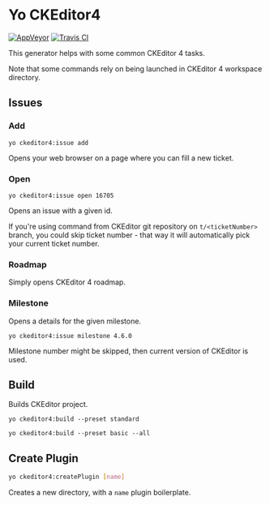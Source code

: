 
# Yo CKEditor4

[![AppVeyor](https://img.shields.io/appveyor/ci/mlewand/generator-ckeditor4.svg?svg=true&passingText=master%20%E2%9C%93)](https://ci.appveyor.com/project/mlewand/generator-ckeditor4) [![Travis CI](https://img.shields.io/travis/mlewand/generator-ckeditor4.svg)](https://travis-ci.org/mlewand/generator-ckeditor4)

This generator helps with some common CKEditor 4 tasks.

Note that some commands rely on being launched in CKEditor 4 workspace directory.

## Issues

### Add

`yo ckeditor4:issue add`

Opens your web browser on a page where you can fill a new ticket.

### Open

`yo ckeditor4:issue open 16705`

Opens an issue with a given id.

If you're using command from CKEditor git repository on `t/<ticketNumber>` branch, you could skip ticket number - that way it will automatically pick your current ticket number.

### Roadmap

Simply opens CKEditor 4 roadmap.

### Milestone

Opens a details for the given milestone.

`yo ckeditor4:issue milestone 4.6.0`

Milestone number might be skipped, then current version of CKEditor is used.

## Build

Builds CKEditor project.

`yo ckeditor4:build --preset standard`

`yo ckeditor4:build --preset basic --all`

## Create Plugin

```bash
yo ckeditor4:createPlugin [name]
```

Creates a new directory, with a `name` plugin boilerplate.